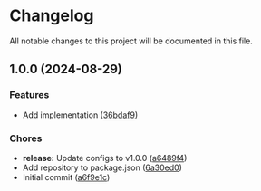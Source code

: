 <!-- markdownlint-disable MD013 -->
# Changelog

All notable changes to this project will be documented in this file.

## 1.0.0 (2024-08-29)

### Features

* Add implementation ([36bdaf9](https://github.com/CommunitySolidServer/global-logger-factory/commit/36bdaf96a2f516941db25af25d0b23a0db63975c))

### Chores

* **release:** Update configs to v1.0.0 ([a6489f4](https://github.com/CommunitySolidServer/global-logger-factory/commit/a6489f495682544b56dcce7019034a31eb0120e2))
* Add repository to package.json ([6a30ed0](https://github.com/CommunitySolidServer/global-logger-factory/commit/6a30ed02c425fe59797f8faf3d243bb4124cc5eb))
* Initial commit ([a6f9e1c](https://github.com/CommunitySolidServer/global-logger-factory/commit/a6f9e1c6a94b773e5eddb927fb0ebc8375a72296))

